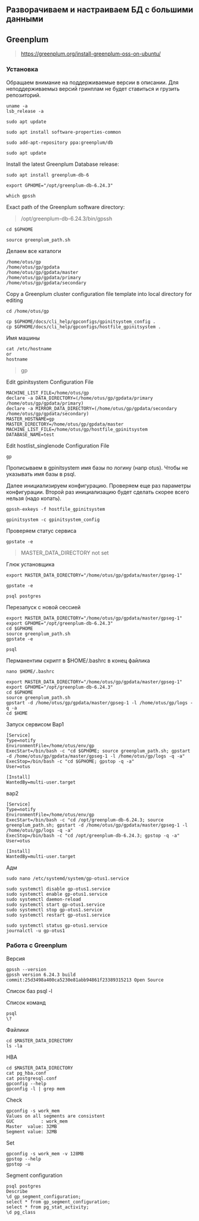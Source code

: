 Разворачиваем и настраиваем БД с большими данными
-----------------------------------------------

## Greenplum

> https://greenplum.org/install-greenplum-oss-on-ubuntu/

### Установка

Обращаем внимание на поддерживаемые версии в описании.
Для неподдерживаемыз версий гринплам не будет ставиться и грузить репозиторий.
```
uname -a
lsb_release -a
```
```
sudo apt update
```
```
sudo apt install software-properties-common
```
```
sudo add-apt-repository ppa:greenplum/db
```
```
sudo apt update
```

Install the latest Greenplum Database release:
```
sudo apt install greenplum-db-6
```
```
export GPHOME="/opt/greenplum-db-6.24.3"
```
```
which gpssh
```
Exact path of the Greenplum software directory:
> /opt/greenplum-db-6.24.3/bin/gpssh

```
cd $GPHOME
```
```
source greenplum_path.sh
```

Делаем все каталоги
```
/home/otus/gp
/home/otus/gp/gpdata
/home/otus/gp/gpdata/master
/home/otus/gp/gpdata/primary
/home/otus/gp/gpdata/secondary
```

Copy a Greenplum cluster configuration file template into local directory for editing
```
cd /home/otus/gp
```
```
cp $GPHOME/docs/cli_help/gpconfigs/gpinitsystem_config .
cp $GPHOME/docs/cli_help/gpconfigs/hostfile_gpinitsystem .
```
Имя машины
```
cat /etc/hostname
or
hostname
```
> gp
  
Edit gpinitsystem Configuration File
```
MACHINE_LIST_FILE=/home/otus/gp
declare -a DATA_DIRECTORY=(/home/otus/gp/gpdata/primary /home/otus/gp/gpdata/primary)
declare -a MIRROR_DATA_DIRECTORY=(/home/otus/gp/gpdata/secondary /home/otus/gp/gpdata/secondary)
MASTER_HOSTNAME=gp
MASTER_DIRECTORY=/home/otus/gp/gpdata/master
MACHINE_LIST_FILE=/home/otus/gp/hostfile_gpinitsystem
DATABASE_NAME=test
```
Edit hostlist_singlenode Configuration File
```
gp
```
Прописываем в gpinitsystem имя базы по логину (напр otus).
Чтобы не указывать имя базы в psql.

Далее инициализируем конфигурацию.
Проверяем еще раз параметры конфигурации.
Второй раз инициализацию будет сделать скорее всего нельзя (надо копать).
```
gpssh-exkeys -f hostfile_gpinitsystem
```
```
gpinitsystem -c gpinitsystem_config
```
Проверяем статус сервиса
```
gpstate -e
```
> MASTER_DATA_DIRECTORY not set

Глюк установщика
```
export MASTER_DATA_DIRECTORY="/home/otus/gp/gpdata/master/gpseg-1"
```
```
gpstate -e
```
```
psql postgres
```
Перезапуск с новой сессией
```
export MASTER_DATA_DIRECTORY="/home/otus/gp/gpdata/master/gpseg-1"
export GPHOME="/opt/greenplum-db-6.24.3"
cd $GPHOME
source greenplum_path.sh
gpstate -e
```
```
psql
```
Перманентим скрипт в $HOME/.bashrc в конец файлика
```
nano $HOME/.bashrc
```
```
export MASTER_DATA_DIRECTORY="/home/otus/gp/gpdata/master/gpseg-1"
export GPHOME="/opt/greenplum-db-6.24.3"
cd $GPHOME
source greenplum_path.sh
gpstart -d /home/otus/gp/gpdata/master/gpseg-1 -l /home/otus/gp/logs -q -a
cd $HOME
```

Запуск сервисом
Вар1
```
[Service]
Type=notify
EnvironmentFile=/home/otus/env/gp
ExecStart=/bin/bash -c "cd $GPHOME; source greenplum_path.sh; gpstart -d /home/otus/gp/gpdata/master/gpseg-1 -l /home/otus/gp/logs -q -a"
ExecStop=/bin/bash -c "cd $GPHOME; gpstop -q -a"
User=otus

[Install]
WantedBy=multi-user.target
```
вар2
```
[Service]
Type=notify
EnvironmentFile=/home/otus/env/gp
ExecStart=/bin/bash -c "cd /opt/greenplum-db-6.24.3; source greenplum_path.sh; gpstart -d /home/otus/gp/gpdata/master/gpseg-1 -l /home/otus/gp/logs -q -a"
ExecStop=/bin/bash -c "cd /opt/greenplum-db-6.24.3; gpstop -q -a"
User=otus

[Install]
WantedBy=multi-user.target
```
Адм
```
sudo nano /etc/systemd/system/gp-otus1.service

sudo systemctl disable gp-otus1.service
sudo systemctl enable gp-otus1.service
sudo systemctl daemon-reload
sudo systemctl start gp-otus1.service
sudo systemctl stop gp-otus1.service
sudo systemctl restart gp-otus1.service

sudo systemctl status gp-otus1.service
journalctl -u gp-otus1
```

### Работа с Greenplum

Версия
```
gpssh --version
gpssh version 6.24.3 build commit:25d3498a400ca5230e81abb94861f23389315213 Open Source
```

Список баз
psql -l

Список команд
```
psql
\?
```

Файлики
```
cd $MASTER_DATA_DIRECTORY
ls -la
```

HBA
```
cd $MASTER_DATA_DIRECTORY
cat pg_hba.conf
cat postgresql.conf
gpconfig --help
gpconfig -l | grep mem
```

Check
```
gpconfig -s work_mem
Values on all segments are consistent
GUC          : work_mem
Master  value: 32MB
Segment value: 32MB
```

Set
```
gpconfig -s work_mem -v 128MB
gpstop --help
gpstop -u
```

Segment configuration
```
psql postgres
Describe
\d gp_segment_configuration;
select * from gp_segment_configuration;
select * from pg_stat_activity;
\d pg_class
```










